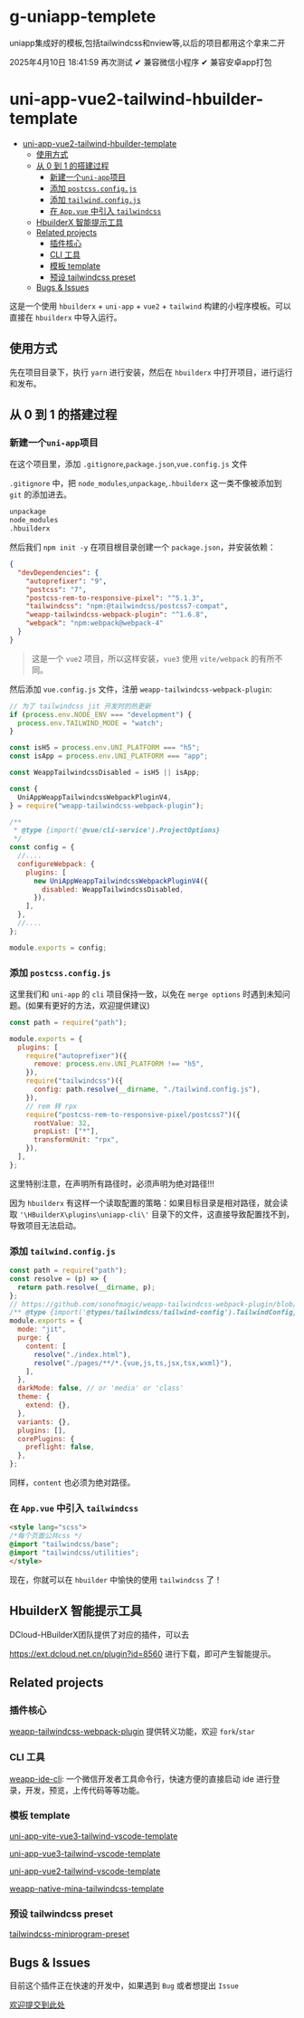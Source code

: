 # g-uniapp-templete
uniapp集成好的模板,包括tailwindcss和nview等,以后的项目都用这个拿来二开





2025年4月10日 18:41:59 再次测试
✔ 兼容微信小程序
✔ 兼容安卓app打包













# uni-app-vue2-tailwind-hbuilder-template

- [uni-app-vue2-tailwind-hbuilder-template](#uni-app-vue2-tailwind-hbuilder-template)
  - [使用方式](#使用方式)
  - [从 0 到 1 的搭建过程](#从-0-到-1-的搭建过程)
    - [新建一个`uni-app`项目](#新建一个uni-app项目)
    - [添加 `postcss.config.js`](#添加-postcssconfigjs)
    - [添加 `tailwind.config.js`](#添加-tailwindconfigjs)
    - [在 `App.vue` 中引入 `tailwindcss`](#在-appvue-中引入-tailwindcss)
  - [HbuilderX 智能提示工具](#hbuilderx-智能提示工具)
  - [Related projects](#related-projects)
    - [插件核心](#插件核心)
    - [CLI 工具](#cli-工具)
    - [模板 template](#模板-template)
    - [预设 tailwindcss preset](#预设-tailwindcss-preset)
  - [Bugs & Issues](#bugs--issues)

这是一个使用 `hbuilderx` + `uni-app` + `vue2` + `tailwind` 构建的小程序模板。可以直接在 `hbuilderx` 中导入运行。

## 使用方式

先在项目目录下，执行 `yarn` 进行安装，然后在 `hbuilderx` 中打开项目，进行运行和发布。

## 从 0 到 1 的搭建过程

### 新建一个`uni-app`项目

在这个项目里，添加 `.gitignore`,`package.json`,`vue.config.js` 文件

`.gitignore` 中，把 `node_modules`,`unpackage`,`.hbuilderx` 这一类不像被添加到 `git` 的添加进去。

```txt
unpackage
node_modules
.hbuilderx
```

然后我们 `npm init -y` 在项目根目录创建一个 `package.json`，并安装依赖：

```json
{
  "devDependencies": {
    "autoprefixer": "9",
    "postcss": "7",
    "postcss-rem-to-responsive-pixel": "^5.1.3",
    "tailwindcss": "npm:@tailwindcss/postcss7-compat",
    "weapp-tailwindcss-webpack-plugin": "^1.6.8",
    "webpack": "npm:webpack@webpack-4"
  }
}

```

> 这是一个 `vue2` 项目，所以这样安装，`vue3` 使用 `vite/webpack` 的有所不同。

然后添加 `vue.config.js` 文件，注册 `weapp-tailwindcss-webpack-plugin`:

```js
// 为了 tailwindcss jit 开发时的热更新
if (process.env.NODE_ENV === "development") {
  process.env.TAILWIND_MODE = "watch";
}

const isH5 = process.env.UNI_PLATFORM === "h5";
const isApp = process.env.UNI_PLATFORM === "app";

const WeappTailwindcssDisabled = isH5 || isApp;

const {
  UniAppWeappTailwindcssWebpackPluginV4,
} = require("weapp-tailwindcss-webpack-plugin");

/**
 * @type {import('@vue/cli-service').ProjectOptions}
 */
const config = {
  //....
  configureWebpack: {
    plugins: [
      new UniAppWeappTailwindcssWebpackPluginV4({
        disabled: WeappTailwindcssDisabled,
      }),
    ],
  },
  //....
};

module.exports = config;
```

### 添加 `postcss.config.js`

这里我们和 `uni-app` 的 `cli` 项目保持一致，以免在 `merge options` 时遇到未知问题。(如果有更好的方法，欢迎提供建议)

```js
const path = require("path");

module.exports = {
  plugins: [
    require("autoprefixer")({
      remove: process.env.UNI_PLATFORM !== "h5",
    }),
    require("tailwindcss")({
      config: path.resolve(__dirname, "./tailwind.config.js"),
    }),
    // rem 转 rpx
    require("postcss-rem-to-responsive-pixel/postcss7")({
      rootValue: 32,
      propList: ["*"],
      transformUnit: "rpx",
    }),
  ],
};
```

这里特别注意，在声明所有路径时，必须声明为绝对路径!!!

因为 `hbuilderx` 有这样一个读取配置的策略：如果目标目录是相对路径，就会读取 `'\HBuilderX\plugins\uniapp-cli\'` 目录下的文件，这直接导致配置找不到，导致项目无法启动。

### 添加 `tailwind.config.js`

```js
const path = require("path");
const resolve = (p) => {
  return path.resolve(__dirname, p);
};
// https://github.com/sonofmagic/weapp-tailwindcss-webpack-plugin/blob/main/demo/uni-app/tailwind.config.js
/** @type {import('@types/tailwindcss/tailwind-config').TailwindConfig} */
module.exports = {
  mode: "jit",
  purge: {
    content: [
      resolve("./index.html"),
      resolve("./pages/**/*.{vue,js,ts,jsx,tsx,wxml}"),
    ],
  },
  darkMode: false, // or 'media' or 'class'
  theme: {
    extend: {},
  },
  variants: {},
  plugins: [],
  corePlugins: {
    preflight: false,
  },
};

```

同样，`content` 也必须为绝对路径。

### 在 `App.vue` 中引入 `tailwindcss`

```html
<style lang="scss">
/*每个页面公共css */
@import "tailwindcss/base";
@import "tailwindcss/utilities";
</style>
```

现在，你就可以在 `hbuilder` 中愉快的使用 `tailwindcss` 了！

## HbuilderX 智能提示工具

DCloud-HBuilderX团队提供了对应的插件，可以去

<https://ext.dcloud.net.cn/plugin?id=8560> 进行下载，即可产生智能提示。

## Related projects

### 插件核心

[weapp-tailwindcss-webpack-plugin](https://github.com/sonofmagic/weapp-tailwindcss-webpack-plugin) 提供转义功能，欢迎 `fork`/`star`

### CLI 工具

[weapp-ide-cli](https://github.com/sonofmagic/utils/tree/main/packages/weapp-ide-cli): 一个微信开发者工具命令行，快速方便的直接启动 ide 进行登录，开发，预览，上传代码等等功能。

### 模板 template

[uni-app-vite-vue3-tailwind-vscode-template](https://github.com/sonofmagic/uni-app-vite-vue3-tailwind-vscode-template)

[uni-app-vue3-tailwind-vscode-template](https://github.com/sonofmagic/uni-app-vue3-tailwind-vscode-template)

[uni-app-vue2-tailwind-vscode-template](https://github.com/sonofmagic/uni-app-vue2-tailwind-vscode-template)

[weapp-native-mina-tailwindcss-template](https://github.com/sonofmagic/weapp-native-mina-tailwindcss-template)

### 预设 tailwindcss preset

[tailwindcss-miniprogram-preset](https://github.com/sonofmagic/tailwindcss-miniprogram-preset)

## Bugs & Issues

目前这个插件正在快速的开发中，如果遇到 `Bug` 或者想提出 `Issue`

[欢迎提交到此处](https://github.com/sonofmagic/weapp-tailwindcss-webpack-plugin/issues)

